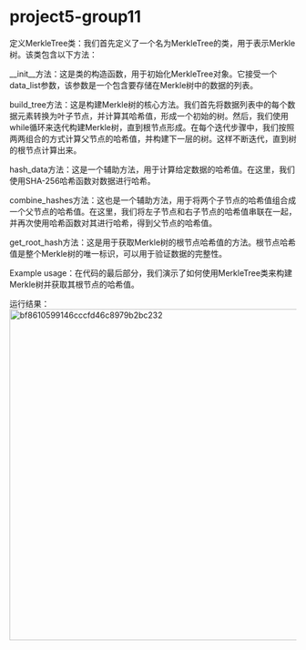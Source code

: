 # project5-group11
定义MerkleTree类：我们首先定义了一个名为MerkleTree的类，用于表示Merkle树。该类包含以下方法：

__init__方法：这是类的构造函数，用于初始化MerkleTree对象。它接受一个data_list参数，该参数是一个包含要存储在Merkle树中的数据的列表。

build_tree方法：这是构建Merkle树的核心方法。我们首先将数据列表中的每个数据元素转换为叶子节点，并计算其哈希值，形成一个初始的树。然后，我们使用while循环来迭代构建Merkle树，直到根节点形成。在每个迭代步骤中，我们按照两两组合的方式计算父节点的哈希值，并构建下一层的树。这样不断迭代，直到树的根节点计算出来。

hash_data方法：这是一个辅助方法，用于计算给定数据的哈希值。在这里，我们使用SHA-256哈希函数对数据进行哈希。

combine_hashes方法：这也是一个辅助方法，用于将两个子节点的哈希值组合成一个父节点的哈希值。在这里，我们将左子节点和右子节点的哈希值串联在一起，并再次使用哈希函数对其进行哈希，得到父节点的哈希值。

get_root_hash方法：这是用于获取Merkle树的根节点哈希值的方法。根节点哈希值是整个Merkle树的唯一标识，可以用于验证数据的完整性。

Example usage：在代码的最后部分，我们演示了如何使用MerkleTree类来构建Merkle树并获取其根节点的哈希值。

运行结果：<img width="582" alt="bf8610599146cccfd46c8979b2bc232" src="https://github.com/zsygroup11num1/project5-group11/assets/129477117/81dec6d3-4a8a-4b7b-aee1-6f871ba5b275">
